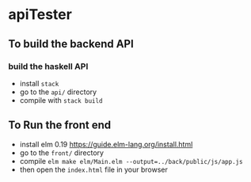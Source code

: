 # apiTester

## To build the backend API

### build the haskell API

- install `stack`
- go to the `api/` directory
- compile with ```stack build```

## To Run the front end

- install elm 0.19 https://guide.elm-lang.org/install.html
- go to the `front/` directory
- compile `elm make elm/Main.elm --output=../back/public/js/app.js`
- then open the `index.html` file in your browser

